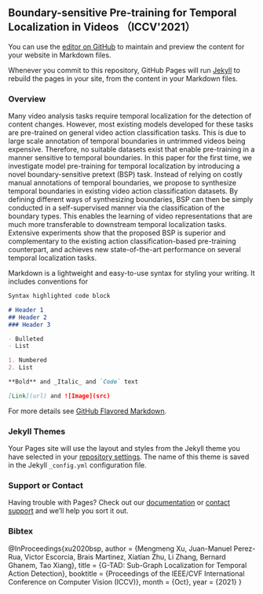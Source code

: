 ## Boundary-sensitive Pre-training for Temporal Localization in Videos （ICCV'2021）
You can use the [editor on GitHub](https://github.com/frostinassiky/bsp/edit/gh-pages/index.md) to maintain and preview the content for your website in Markdown files.

Whenever you commit to this repository, GitHub Pages will run [Jekyll](https://jekyllrb.com/) to rebuild the pages in your site, from the content in your Markdown files.

### Overview

Many video analysis tasks require temporal localization for the detection of content changes. However, most existing models developed for these tasks are pre-trained on general video action classification tasks. This is due to large scale annotation of temporal boundaries in untrimmed videos being expensive. Therefore, no suitable datasets exist that enable pre-training in a manner sensitive to temporal boundaries. In this paper for the first time, we investigate model pre-training for temporal localization by introducing a novel boundary-sensitive pretext (BSP) task. Instead of relying on costly manual annotations of temporal boundaries, we propose to synthesize temporal boundaries in existing video action classification datasets. By defining different ways of synthesizing boundaries, BSP can then be simply conducted in a self-supervised manner via the classification of the boundary types. This enables the learning of video representations that are much more transferable to downstream temporal localization tasks. Extensive experiments show that the proposed BSP is superior and complementary to the existing action classification-based pre-training counterpart, and achieves new state-of-the-art performance on several temporal localization tasks.

Markdown is a lightweight and easy-to-use syntax for styling your writing. It includes conventions for

```markdown
Syntax highlighted code block

# Header 1
## Header 2
### Header 3

- Bulleted
- List

1. Numbered
2. List

**Bold** and _Italic_ and `Code` text

[Link](url) and ![Image](src)
```

For more details see [GitHub Flavored Markdown](https://guides.github.com/features/mastering-markdown/).

### Jekyll Themes

Your Pages site will use the layout and styles from the Jekyll theme you have selected in your [repository settings](https://github.com/frostinassiky/bsp/settings/pages). The name of this theme is saved in the Jekyll `_config.yml` configuration file.

### Support or Contact

Having trouble with Pages? Check out our [documentation](https://docs.github.com/categories/github-pages-basics/) or [contact support](https://support.github.com/contact) and we’ll help you sort it out.

### Bibtex
@InProceedings{xu2020bsp,
author = {Mengmeng Xu, Juan-Manuel Perez-Rua, Victor Escorcia, Brais Martinez, Xiatian Zhu, Li Zhang, Bernard Ghanem, Tao Xiang},
title = {G-TAD: Sub-Graph Localization for Temporal Action Detection},
booktitle = {Proceedings of the IEEE/CVF International Conference on Computer Vision (ICCV)},
month = {Oct},
year = {2021}
}
